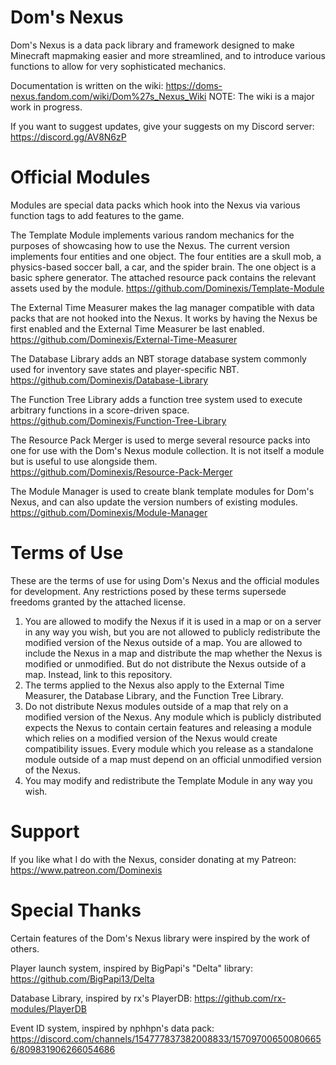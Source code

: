 # Dom's Nexus
Dom's Nexus is a data pack library and framework designed to make Minecraft mapmaking easier and more streamlined, and to introduce various functions to allow for very sophisticated mechanics.

Documentation is written on the wiki: https://doms-nexus.fandom.com/wiki/Dom%27s_Nexus_Wiki
NOTE: The wiki is a major work in progress.

If you want to suggest updates, give your suggests on my Discord server: https://discord.gg/AV8N6zP

# Official Modules
Modules are special data packs which hook into the Nexus via various function tags to add features to the game.

The Template Module implements various random mechanics for the purposes of showcasing how to use the Nexus. The current version implements four entities and one object. The four entities are a skull mob, a physics-based soccer ball, a car, and the spider brain. The one object is a basic sphere generator. The attached resource pack contains the relevant assets used by the module.
https://github.com/Dominexis/Template-Module

The External Time Measurer makes the lag manager compatible with data packs that are not hooked into the Nexus. It works by having the Nexus be first enabled and the External Time Measurer be last enabled.
https://github.com/Dominexis/External-Time-Measurer

The Database Library adds an NBT storage database system commonly used for inventory save states and player-specific NBT.
https://github.com/Dominexis/Database-Library

The Function Tree Library adds a function tree system used to execute arbitrary functions in a score-driven space.
https://github.com/Dominexis/Function-Tree-Library

The Resource Pack Merger is used to merge several resource packs into one for use with the Dom's Nexus module collection. It is not itself a module but is useful to use alongside them.
https://github.com/Dominexis/Resource-Pack-Merger

The Module Manager is used to create blank template modules for Dom's Nexus, and can also update the version numbers of existing modules.
https://github.com/Dominexis/Module-Manager

# Terms of Use
These are the terms of use for using Dom's Nexus and the official modules for development. Any restrictions posed by these terms supersede freedoms granted by the attached license.
1) You are allowed to modify the Nexus if it is used in a map or on a server in any way you wish, but you are not allowed to publicly redistribute the modified version of the Nexus outside of a map. You are allowed to include the Nexus in a map and distribute the map whether the Nexus is modified or unmodified. But do not distribute the Nexus outside of a map. Instead, link to this repository.
2) The terms applied to the Nexus also apply to the External Time Measurer, the Database Library, and the Function Tree Library.
3) Do not distribute Nexus modules outside of a map that rely on a modified version of the Nexus. Any module which is publicly distributed expects the Nexus to contain certain features and releasing a module which relies on a modified version of the Nexus would create compatibility issues. Every module which you release as a standalone module outside of a map must depend on an official unmodified version of the Nexus.
4) You may modify and redistribute the Template Module in any way you wish.

# Support
If you like what I do with the Nexus, consider donating at my Patreon: https://www.patreon.com/Dominexis

# Special Thanks
Certain features of the Dom's Nexus library were inspired by the work of others.

Player launch system, inspired by BigPapi's "Delta" library: https://github.com/BigPapi13/Delta

Database Library, inspired by rx's PlayerDB: https://github.com/rx-modules/PlayerDB

Event ID system, inspired by nphhpn's data pack: https://discord.com/channels/154777837382008833/157097006500806656/809831906266054686
